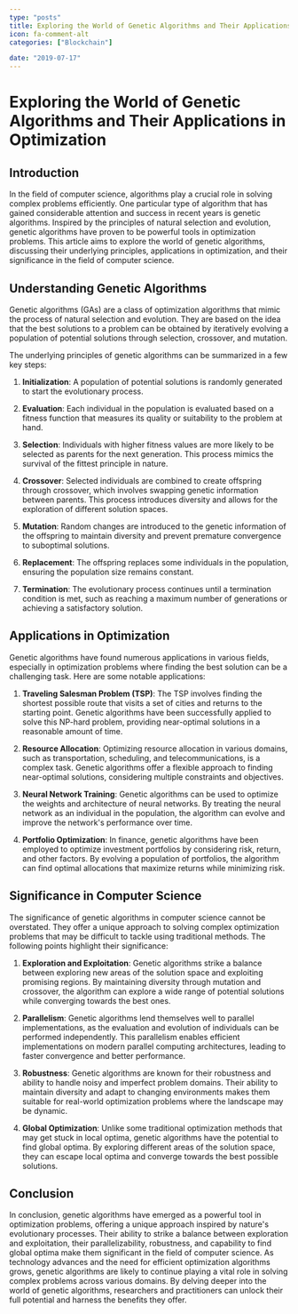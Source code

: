 ```yaml
---
type: "posts"
title: Exploring the World of Genetic Algorithms and Their Applications in Optimization
icon: fa-comment-alt
categories: ["Blockchain"]

date: "2019-07-17"
---
```




# Exploring the World of Genetic Algorithms and Their Applications in Optimization

## Introduction

In the field of computer science, algorithms play a crucial role in solving complex problems efficiently. One particular type of algorithm that has gained considerable attention and success in recent years is genetic algorithms. Inspired by the principles of natural selection and evolution, genetic algorithms have proven to be powerful tools in optimization problems. This article aims to explore the world of genetic algorithms, discussing their underlying principles, applications in optimization, and their significance in the field of computer science.

## Understanding Genetic Algorithms

Genetic algorithms (GAs) are a class of optimization algorithms that mimic the process of natural selection and evolution. They are based on the idea that the best solutions to a problem can be obtained by iteratively evolving a population of potential solutions through selection, crossover, and mutation.

The underlying principles of genetic algorithms can be summarized in a few key steps:

1. **Initialization**: A population of potential solutions is randomly generated to start the evolutionary process.

2. **Evaluation**: Each individual in the population is evaluated based on a fitness function that measures its quality or suitability to the problem at hand.

3. **Selection**: Individuals with higher fitness values are more likely to be selected as parents for the next generation. This process mimics the survival of the fittest principle in nature.

4. **Crossover**: Selected individuals are combined to create offspring through crossover, which involves swapping genetic information between parents. This process introduces diversity and allows for the exploration of different solution spaces.

5. **Mutation**: Random changes are introduced to the genetic information of the offspring to maintain diversity and prevent premature convergence to suboptimal solutions.

6. **Replacement**: The offspring replaces some individuals in the population, ensuring the population size remains constant.

7. **Termination**: The evolutionary process continues until a termination condition is met, such as reaching a maximum number of generations or achieving a satisfactory solution.

## Applications in Optimization

Genetic algorithms have found numerous applications in various fields, especially in optimization problems where finding the best solution can be a challenging task. Here are some notable applications:

1. **Traveling Salesman Problem (TSP)**: The TSP involves finding the shortest possible route that visits a set of cities and returns to the starting point. Genetic algorithms have been successfully applied to solve this NP-hard problem, providing near-optimal solutions in a reasonable amount of time.

2. **Resource Allocation**: Optimizing resource allocation in various domains, such as transportation, scheduling, and telecommunications, is a complex task. Genetic algorithms offer a flexible approach to finding near-optimal solutions, considering multiple constraints and objectives.

3. **Neural Network Training**: Genetic algorithms can be used to optimize the weights and architecture of neural networks. By treating the neural network as an individual in the population, the algorithm can evolve and improve the network's performance over time.

4. **Portfolio Optimization**: In finance, genetic algorithms have been employed to optimize investment portfolios by considering risk, return, and other factors. By evolving a population of portfolios, the algorithm can find optimal allocations that maximize returns while minimizing risk.

## Significance in Computer Science

The significance of genetic algorithms in computer science cannot be overstated. They offer a unique approach to solving complex optimization problems that may be difficult to tackle using traditional methods. The following points highlight their significance:

1. **Exploration and Exploitation**: Genetic algorithms strike a balance between exploring new areas of the solution space and exploiting promising regions. By maintaining diversity through mutation and crossover, the algorithm can explore a wide range of potential solutions while converging towards the best ones.

2. **Parallelism**: Genetic algorithms lend themselves well to parallel implementations, as the evaluation and evolution of individuals can be performed independently. This parallelism enables efficient implementations on modern parallel computing architectures, leading to faster convergence and better performance.

3. **Robustness**: Genetic algorithms are known for their robustness and ability to handle noisy and imperfect problem domains. Their ability to maintain diversity and adapt to changing environments makes them suitable for real-world optimization problems where the landscape may be dynamic.

4. **Global Optimization**: Unlike some traditional optimization methods that may get stuck in local optima, genetic algorithms have the potential to find global optima. By exploring different areas of the solution space, they can escape local optima and converge towards the best possible solutions.

## Conclusion

In conclusion, genetic algorithms have emerged as a powerful tool in optimization problems, offering a unique approach inspired by nature's evolutionary processes. Their ability to strike a balance between exploration and exploitation, their parallelizability, robustness, and capability to find global optima make them significant in the field of computer science. As technology advances and the need for efficient optimization algorithms grows, genetic algorithms are likely to continue playing a vital role in solving complex problems across various domains. By delving deeper into the world of genetic algorithms, researchers and practitioners can unlock their full potential and harness the benefits they offer.